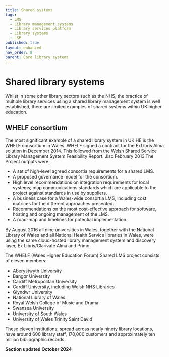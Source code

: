 ```yaml
---
title: Shared systems
tags:
  - LMS
  - Library management systems
  - Library services platform
  - Library systems
  - LSP
published: true
layout: enhanced
nav_order: 8
parent: Core library systems
---
```

# Shared library systems

Whilst in some other library sectors such as the NHS, the practice of multiple library services using a shared library management system is well established, there are limited examples of shared systems within UK higher education.

## WHELF consortium

The most significant example of a shared library system in UK HE is the WHELF consortium in Wales. WHELF signed a contract for the ExLibris Alma solution in December 2014. This followed from the Welsh Shared Service Library Management System Feasibility Report. Jisc February 2013.The Project outputs were:

* A set of high-level agreed consortia requirements for a shared LMS.
* A proposed governance model for the consortium.
* High level recommendations on integration requirements for local systems; map communications standards which are applicable to the project against standards in use by suppliers.
* A business case for a Wales-wide consortia LMS, including cost matrices for the different approaches presented.
* Recommendations on the most cost-effective approach for software, hosting and ongoing management of the LMS.
* A road-map and timelines for potential implementation.

By August 2016 all nine universities in Wales, together with the National Library of Wales and all National Health Service libraries in Wales, were using the same cloud-hosted library management system and discovery layer, Ex Libris/Clarivate Alma and Primo.

The WHELF (Wales Higher Education Forum) Shared LMS project consists of eleven members:

* Aberystwyth University
* Bangor University
* Cardiff Metropolitan University
* Cardiff University, including Welsh NHS Libraries
* Glyndwr University
* National Library of Wales
* Royal Welsh College of Music and Drama
* Swansea University
* University of South Wales
* University of Wales Trinity Saint David

These eleven institutions, spread across nearly ninety library locations, have around 600 library staff, 170,000 customers and approximately ten million bibliographic records.

**Section updated October 2024**
